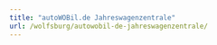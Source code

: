 ```yaml
---
title: "autoWOBil.de Jahreswagenzentrale"
url: /wolfsburg/autowobil-de-jahreswagenzentrale/
---
```

